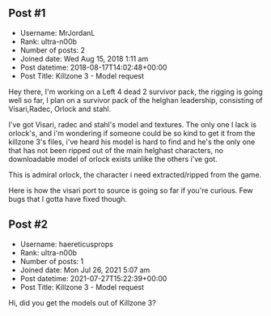 ## Post #1
- Username: MrJordanL
- Rank: ultra-n00b
- Number of posts: 2
- Joined date: Wed Aug 15, 2018 1:11 am
- Post datetime: 2018-08-17T14:02:48+00:00
- Post Title: Killzone 3 - Model request

Hey there, I'm working on a Left 4 dead 2 survivor pack, the rigging is going well so far, I plan on a survivor pack of the helghan leadership, consisting of Visari,Radec, Orlock and stahl.

I've got Visari, radec and stahl's model and textures. The only one I lack is orlock's, and i'm wondering if someone could be so kind to get it from the killzone 3's files, i've heard his model is hard to find and he's the only one that has not been ripped out of the main helghast characters, no downloadable model of orlock exists unlike the others i've got.

This is admiral orlock, the character i need extracted/ripped from the game.




Here is how the visari port to source is going so far if you're curious. Few bugs that I gotta have fixed though.
## Post #2
- Username: haereticusprops
- Rank: ultra-n00b
- Number of posts: 1
- Joined date: Mon Jul 26, 2021 5:07 am
- Post datetime: 2021-07-27T15:22:39+00:00
- Post Title: Killzone 3 - Model request

Hi, did you get the models out of Killzone 3?
